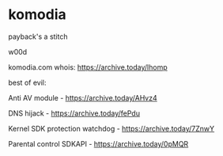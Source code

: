 # komodia
payback's a stitch

w00d

komodia.com whois: https://archive.today/lhomp

best of evil:

Anti AV module - https://archive.today/AHvz4

DNS hijack - https://archive.today/fePdu

Kernel SDK protection watchdog - https://archive.today/7ZnwY

Parental control SDKAPI - https://archive.today/0pMQR
